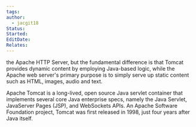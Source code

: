 ```yaml
---
tags: 
author:
  - jacgit18
Status: 
Started: 
EditDate: 
Relates:
---
```

the Apache HTTP Server, but the fundamental difference is that Tomcat provides dynamic content by employing Java-based logic, while the Apache web server's primary purpose is to simply serve up static content such as HTML, images, audio and text. 

Apache Tomcat is a long-lived, open source Java servlet container that implements several core Java enterprise specs, namely the Java Servlet, JavaServer Pages (JSP), and WebSockets APIs. An Apache Software Foundation project, Tomcat was first released in 1998, just four years after Java itself.

